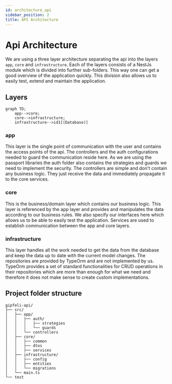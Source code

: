 ```yaml
---
id: architecture_api
sidebar_position: 2
title: API Architecture
---
```


# Api Architecture

We are using a three layer architecture separating the api into the layers `app`, `core` and `infrastructure`.
Each of the layers consists of a NestJs module which is divided into further sub-folders. This way one can get a 
good overview of the application quickly. This division also allows us to easily test, extend and maintain the application.

## Layers

```mermaid
graph TD;
    app-->core;
    core-->infrastructure;
    infrastructure-->id1[(Database)]
```

### app
This layer is the single point of communication with the user and contains the access points of the api. 
The controllers and the auth configurations needed to guard the communication reside here. 
As we are using the passport libraries the auth folder also contains the strategies and guards we need to implement the security.
The controllers are simple and don't contain any business logic. They just receive the data and immediately propagate it to the core services.

### core
This is the business/domain layer which contains our business logic. This layer is referenced by the
app layer and provides and manipulates the data according to our business rules. We also specify our
interfaces here which allows us to be able to easily test the application. Services are used to
establish communication between the app and core layers.

### infrastructure
This layer handles all the work needed to get the data from the database and keep the data up to date with the 
current model changes. The repositories are provided by TypeOrm and are not implemented by us. TypeOrm provides a set of standard
functionalities for CRUD operations in their repositories which are more than enough for what we need and therefore it does not make sense
to create custom implementations.

## Project folder structure

```
gipfeli-api/
├── src/
│   ├── app/
│   │   ├── auth/
│   │   │   ├── strategies
│   │   │   └── guards
│   │   └── controllers
│   ├── core/
│   │   ├── common
│   │   ├── dtos
│   │   ├── services
│   ├── infrastructure/
│   │   ├── config
│   │   ├── entities
│   │   └── migrations
│   └── main.ts
└── test
```
